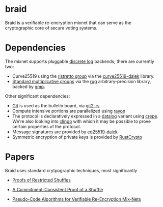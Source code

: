 # braid

Braid is a verifiable re-encryption mixnet that can serve as the cryptographic core of secure voting systems. 

# Dependencies

The mixnet supports pluggable [discrete log](https://en.wikipedia.org/wiki/Decisional_Diffie%E2%80%93Hellman_assumption) backends, there are currently two:

* Curve25519 using the [ristretto group](https://ristretto.group/) via the [curve25519-dalek](https://github.com/dalek-cryptography/curve25519-dalek) library.
* [Standard multiplicative groups](https://en.wikipedia.org/wiki/Schnorr_group) via the [rug](https://crates.io/crates/rug) arbitrary-precision library, backed by [gmp](https://gmplib.org/).

Other significant dependencies:

* [Git](https://en.wikipedia.org/wiki/Git) is used as the bulletin board, via [git2-rs](https://github.com/rust-lang/git2-rs)
* Compute intensive portions are parallelized using [rayon](https://github.com/rayon-rs/rayon)
* The protocol is declaratively expressed in a [datalog](https://en.wikipedia.org/wiki/Datalog) variant using [crepe](https://github.com/ekzhang/crepe). We're also looking into [clingo](https://github.com/potassco/clingo-rs) with which it may be possible to prove certain properties of the protocol.
* Message signatures are provided by [ed25519-dalek](https://github.com/dalek-cryptography/ed25519-dalek)
* Symmetric encryption of private keys is provided by [RustCrypto](https://github.com/RustCrypto/block-ciphers)

# Papers

Braid uses standard crytpographic techniques, most significantly

* [Proofs of Restricted Shuffles](http://www.csc.kth.se/~terelius/TeWi10Full.pdf)

* [A Commitment-Consistent Proof of a Shuffle](https://eprint.iacr.org/2011/168.pdf)

* [Pseudo-Code Algorithms for Verifiable Re-Encryption Mix-Nets](https://www.ifca.ai/fc17/voting/papers/voting17_HLKD17.pdf)